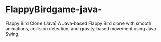 # FlappyBirdgame-java-
Flappy Bird Clone (Java)   A Java-based Flappy Bird clone with smooth animations, collision detection, and gravity-based movement using Java Swing.
